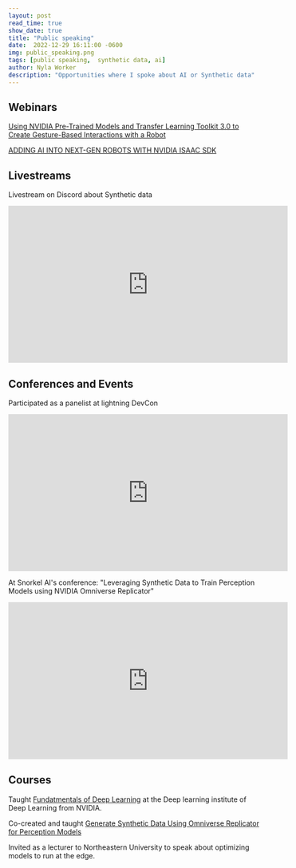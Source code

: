```yaml
---
layout: post
read_time: true
show_date: true
title: "Public speaking"
date:  2022-12-29 16:11:00 -0600
img: public_speaking.png
tags: [public speaking,  synthetic data, ai]
author: Nyla Worker
description: "Opportunities where I spoke about AI or Synthetic data"
---
```

## Webinars 

[Using NVIDIA Pre-Trained Models and Transfer Learning Toolkit 3.0 to Create Gesture-Based Interactions with a Robot](https://www.nvidia.com/en-us/about-nvidia/webinar-portal/)


[ADDING AI INTO NEXT-GEN ROBOTS WITH NVIDIA ISAAC SDK](https://info.nvidia.com/add-ai-to-robots-isaacSDK-webinar-reg-page.html?ncid=so-link-52037&sfdcid=EMLA&ondemandrgt=yes#cid=emla_so-link_en-us)


## Livestreams 

Livestream on Discord about Synthetic data 

<iframe width="560" height="315" src="https://www.youtube.com/embed/AGtIV5xgpYc" title="YouTube video player" frameborder="0" allow="accelerometer; autoplay; clipboard-write; encrypted-media; gyroscope; picture-in-picture" allowfullscreen></iframe>


## Conferences and Events


Participated as a panelist at lightning DevCon

<iframe width="560" height="315" src="https://www.youtube.com/watch?v=tgS4sJ38myg&list=PLaMu-SDt_RB47KO4odNNqFFJBDjSdywJG&index=7" title="YouTube video player" frameborder="0" allow="accelerometer; autoplay; clipboard-write; encrypted-media; gyroscope; picture-in-picture" allowfullscreen></iframe>


At Snorkel AI's conference: "Leveraging Synthetic Data to Train Perception Models using NVIDIA Omniverse Replicator" 


<iframe width="560" height="315" src="https://www.youtube.com/watch?v=pR-vuZr7SiY" title="YouTube video player" frameborder="0" allow="accelerometer; autoplay; clipboard-write; encrypted-media; gyroscope; picture-in-picture" allowfullscreen></iframe>



## Courses 

Taught [Fundatmentals of Deep Learning](https://www.nvidia.com/en-us/training/instructor-led-workshops/fundamentals-of-deep-learning/) at the Deep learning institute of Deep Learning from NVIDIA.

Co-created and taught [Generate Synthetic Data Using Omniverse Replicator for Perception Models
](https://www.nvidia.com/en-us/on-demand/session/gtcfall22-dlit41768/?playlistId=playList-108242b0-35ac-4765-9796-d6961cb026c4)

Invited as a lecturer to Northeastern University to speak about optimizing models to run at the edge.